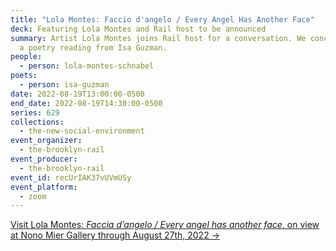 ```yaml
---
title: "Lola Montes: Faccio d'angelo / Every Angel Has Another Face"
deck: Featuring Lola Montes and Rail host to be announced
summary: Artist Lola Montes joins Rail host for a conversation. We conclude with
  a poetry reading from Isa Guzman.
people:
  - person: lola-montes-schnabel
poets:
  - person: isa-guzman
date: 2022-08-19T13:00:00-0500
end_date: 2022-08-19T14:30:00-0500
series: 629
collections:
  - the-new-social-environment
event_organizer:
  - the-brooklyn-rail
event_producer:
  - the-brooklyn-rail
event_id: recUrIAK37vUVmUSy
event_platform:
  - zoom
---
```

[Visit Lola Montes: *Faccia d’angelo / Every angel has another face*, on view at Nono Mier Gallery through August 27th, 2022 →](https://www.miergallery.com/exhibitions/lola-montes)